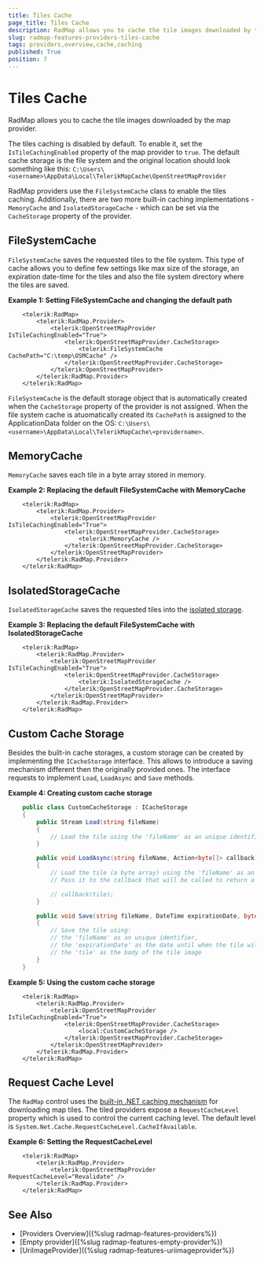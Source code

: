```yaml
---
title: Tiles Cache
page_title: Tiles Cache
description: RadMap allows you to cache the tile images downloaded by the map provider.
slug: radmap-features-providers-tiles-cache
tags: providers,overview,cache,caching
published: True
position: 7
---
```


# Tiles Cache

RadMap allows you to cache the tile images downloaded by the map provider.

The tiles caching is disabled by default. To enable it, set the `IsTileCachingEnabled` property of the map provider to `true`. The default cache storage is the file system and the original location should look something like this: `C:\Users\<username>\AppData\Local\TelerikMapCache\OpenStreetMapProvider`

RadMap providers use the `FileSystemCache` class to enable the tiles caching. Additionally, there are two more built-in caching implementations - `MemoryCache` and `IsolatedStorageCache` - which can be set via the `CacheStorage` property of the provider.

## FileSystemCache

`FileSystemCache` saves the requested tiles to the file system. This type of cache allows you to define few settings like max size of the storage, an expiration date-time for the tiles and also the file system directory where the tiles are saved.

__Example 1: Setting FileSystemCache and changing the default path__
```XAML
	<telerik:RadMap>
		<telerik:RadMap.Provider>
			<telerik:OpenStreetMapProvider IsTileCachingEnabled="True">
				<telerik:OpenStreetMapProvider.CacheStorage>
					<telerik:FileSystemCache CachePath="C:\temp\OSMCache" />
				</telerik:OpenStreetMapProvider.CacheStorage>
			</telerik:OpenStreetMapProvider>
		</telerik:RadMap.Provider>
	</telerik:RadMap>	
```

 `FileSystemCache` is the default storage object that is automatically created when the `CacheStorage` property of the provider is not assigned. When the file system cache is atuomatically created its `CachePath` is assigned to the ApplicationData folder on the OS: `C:\Users\<username>\AppData\Local\TelerikMapCache\<providername>`.

## MemoryCache

`MemoryCache` saves each tile in a byte array stored in memory.

__Example 2: Replacing the default FileSystemCache with MemoryCache__
```XAML
	<telerik:RadMap>
		<telerik:RadMap.Provider>
			<telerik:OpenStreetMapProvider IsTileCachingEnabled="True">
				<telerik:OpenStreetMapProvider.CacheStorage>
					<telerik:MemoryCache />
				</telerik:OpenStreetMapProvider.CacheStorage>
			</telerik:OpenStreetMapProvider>
		</telerik:RadMap.Provider>
	</telerik:RadMap>	
```

## IsolatedStorageCache

`IsolatedStorageCache` saves the requested tiles into the [isolated storage](https://docs.microsoft.com/en-us/dotnet/standard/io/isolated-storage).

__Example 3: Replacing the default FileSystemCache with IsolatedStorageCache__
```XAML
	<telerik:RadMap>
		<telerik:RadMap.Provider>
			<telerik:OpenStreetMapProvider IsTileCachingEnabled="True">
				<telerik:OpenStreetMapProvider.CacheStorage>
					<telerik:IsolatedStorageCache />
				</telerik:OpenStreetMapProvider.CacheStorage>
			</telerik:OpenStreetMapProvider>
		</telerik:RadMap.Provider>
	</telerik:RadMap>	
```

## Custom Cache Storage

Besides the built-in cache storages, a custom storage can be created by implementing the `ICacheStorage` interface. This allows to introduce a saving mechanism different then the originally provided ones. The interface requests to implement `Load`, `LoadAsync` and `Save` methods.

__Example 4: Creating custom cache storage__
```C#
	public class CustomCacheStorage : ICacheStorage
    {
        public Stream Load(string fileName)
        {
            // Load the tile using the 'fileName' as an unique identifier to retrieve the corresponding tile.
        }

        public void LoadAsync(string fileName, Action<byte[]> callback)
        {
            // Load the tile (a byte array) using the 'fileName' as an unique identifier to retrieve the corresponding tile.
            // Pass it to the callback that will be called to return a tile if it is available.

            // callback(tile);
        }

        public void Save(string fileName, DateTime expirationDate, byte[] tile)
        {
            // Save the tile using:
            // the 'fileName' as an unique identifier, 
            // the 'expirationDate' as the date until when the tile will be cached and
            // the 'tile' as the body of the tile image
        }
    }
```

__Example 5: Using the custom cache storage__
```XAML
	<telerik:RadMap>
		<telerik:RadMap.Provider>
			<telerik:OpenStreetMapProvider IsTileCachingEnabled="True">
				<telerik:OpenStreetMapProvider.CacheStorage>
					<local:CustomCacheStorage />
				</telerik:OpenStreetMapProvider.CacheStorage>
			</telerik:OpenStreetMapProvider>
		</telerik:RadMap.Provider>
	</telerik:RadMap>	
```

## Request Cache Level

The `RadMap` control uses the [built-in .NET caching mechanism](https://docs.microsoft.com/en-us/dotnet/api/system.net.cache.requestcachelevel?view=netcore-3.1) for downloading map tiles. The tiled providers expose a `RequestCacheLevel` property which is used to control the current caching level. The default level is `System.Net.Cache.RequestCacheLevel.CacheIfAvailable`. 

__Example 6: Setting the RequestCacheLevel__
```XAML
	<telerik:RadMap>
		<telerik:RadMap.Provider>
			<telerik:OpenStreetMapProvider RequestCacheLevel="Revalidate" />
		</telerik:RadMap.Provider>
	</telerik:RadMap>	
```

## See Also
 * [Providers Overview]({%slug radmap-features-providers%})
 * [Empty provider]({%slug radmap-features-empty-provider%})
 * [UriImageProvider]({%slug radmap-features-uriimageprovider%})

